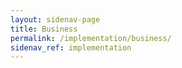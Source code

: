 ```yaml
---
layout: sidenav-page
title: Business
permalink: /implementation/business/
sidenav_ref: implementation
---
```


